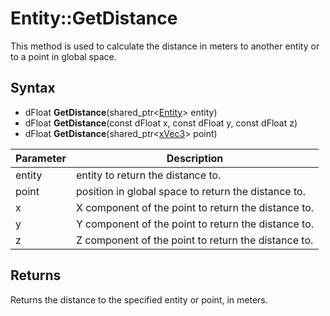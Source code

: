 # Entity::GetDistance

This method is used to calculate the distance in meters to another entity or to a point in global space.

## Syntax

- dFloat **GetDistance**(shared_ptr<[Entity](Entity_.md)\> entity)
- dFloat **GetDistance**(const dFloat x, const dFloat y, const dFloat z)
- dFloat **GetDistance**(shared_ptr<[xVec3](xVec3.md)\> point)

| Parameter | Description |
| --- | --- |
| entity | entity to return the distance to. |
| point | position in global space to return the distance to. |
| x | X component of the point to return the distance to. |
| y | Y component of the point to return the distance to. |
| z | Z component of the point to return the distance to. |

## Returns

Returns the distance to the specified entity or point, in meters.
